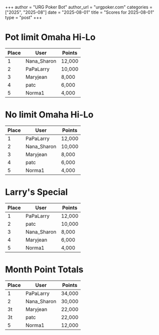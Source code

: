 +++
author = "URG Poker Bot"
author_url = "urgpoker.com"
categories = ["2025", "2025-08"]
date = "2025-08-01"
title = "Scores for 2025-08-01"
type = "post"
+++
# Pot limit Omaha Hi-Lo

| Place | User | Points |
|-------|------|--------|
| 1 | Nana_Sharon | 12,000 |
| 2 | PaPaLarry | 10,000 |
| 3 | Maryjean | 8,000 |
| 4 | patc | 6,000 |
| 5 | Norma1 | 4,000 |

# No limit Omaha Hi-Lo

| Place | User | Points |
|-------|------|--------|
| 1 | PaPaLarry | 12,000 |
| 2 | Nana_Sharon | 10,000 |
| 3 | Maryjean | 8,000 |
| 4 | patc | 6,000 |
| 5 | Norma1 | 4,000 |

# Larry's Special

| Place | User | Points |
|-------|------|--------|
| 1 | PaPaLarry | 12,000 |
| 2 | patc | 10,000 |
| 3 | Nana_Sharon | 8,000 |
| 4 | Maryjean | 6,000 |
| 5 | Norma1 | 4,000 |

# Month Point Totals

| Place | User | Points |
|-------|------|--------|
| 1 | PaPaLarry | 34,000 |
| 2 | Nana_Sharon | 30,000 |
| 3t | Maryjean | 22,000 |
| 3t | patc | 22,000 |
| 5 | Norma1 | 12,000 |
